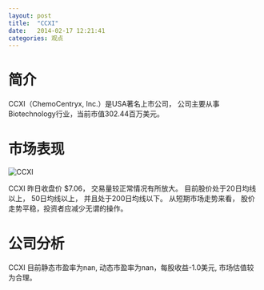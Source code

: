 ```yaml
---
layout: post
title:  "CCXI"
date:   2014-02-17 12:21:41
categories: 观点
---
```


# 简介
CCXI（ChemoCentryx, Inc.）是USA著名上市公司，
公司主要从事Biotechnology行业，当前市值302.44百万美元。

# 市场表现

![CCXI](http://finviz.com/chart.ashx?t=CCXI&ty=c&ta=1&p=d&s=l)

CCXI 昨日收盘价 $7.06，
交易量较正常情况有所放大。
目前股价处于20日均线以上，
50日均线以上，
并且处于200日均线以下。
从短期市场走势来看，
股价走势平稳，投资者应减少无谓的操作。

# 公司分析
CCXI 目前静态市盈率为nan, 动态市盈率为nan，每股收益-1.0美元,
市场估值较为合理。

